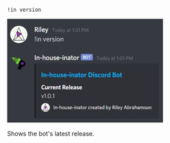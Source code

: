 `!in version`

!["Discord message screenshot showing Current Release: v1.0.1"](https://raw.githubusercontent.com/RileyAbr/In-house-inator/main/markdown_images/version.JPG)

Shows the bot's latest release.
